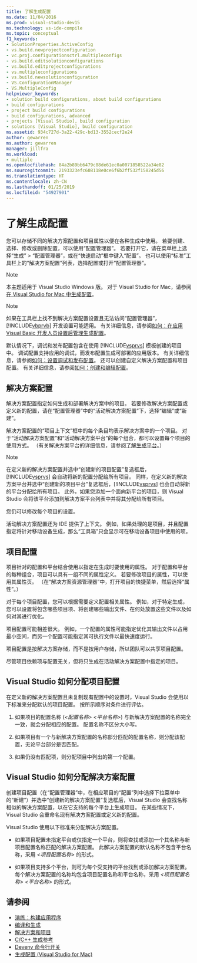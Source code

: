 ```yaml
---
title: 了解生成配置
ms.date: 11/04/2016
ms.prod: visual-studio-dev15
ms.technology: vs-ide-compile
ms.topic: conceptual
f1_keywords:
- SolutionProperties.ActiveConfig
- vs.build.newprojectconfiguration
- vc.proj.configurationsctrl.multipleconfigs
- vs.build.editsolutionconfigurations
- vs.build.editprojectconfigurations
- vs.multipleconfigurations
- vs.build.newsolutionconfiguration
- VS.ConfigurationManager
- VS.MultipleConfig
helpviewer_keywords:
- solution build configurations, about build configurations
- build configurations
- project build configurations
- build configurations, advanced
- projects [Visual Studio], build configuration
- solutions [Visual Studio], build configuration
ms.assetid: 934c727d-3a22-429c-bd13-3552cecf2e24
author: gewarren
ms.author: gewarren
manager: jillfra
ms.workload:
- multiple
ms.openlocfilehash: 84a2b89bb6479c88de61ec0a0071858522a34e82
ms.sourcegitcommit: 2193323efc608118e0ce6f6b2ff532f158245d56
ms.translationtype: HT
ms.contentlocale: zh-CN
ms.lasthandoff: 01/25/2019
ms.locfileid: "54927901"
---
```

# <a name="understand-build-configurations"></a>了解生成配置

您可以存储不同的解决方案配置和项目属性以便在各种生成中使用。 若要创建、选择、修改或删除配置，可以使用“配置管理器”。 若要打开它，请在菜单栏上选择“生成” > “配置管理器”，或在“快速启动”框中键入“配置”。 也可以使用“标准”工具栏上的“解决方案配置”列表，选择配置或打开“配置管理器”。

> [!NOTE]
> 本主题适用于 Visual Studio  Windows 版。 对于 Visual Studio for Mac，请参阅[在 Visual Studio for Mac 中生成配置](/visualstudio/mac/configurations)。

> [!NOTE]
> 如果在工具栏上找不到解决方案配置设置且无法访问“配置管理器”，[!INCLUDE[vbprvb](../code-quality/includes/vbprvb_md.md)] 开发设置可能适用。 有关详细信息，请参阅[如何：在应用 Visual Basic 开发人员设置后管理生成配置](../ide/how-to-manage-build-configurations-with-visual-basic-developer-settings-applied.md)。

默认情况下，调试和发布配置包含在使用 [!INCLUDE[vsprvs](../code-quality/includes/vsprvs_md.md)] 模板创建的项目中。 调试配置支持应用的调试，而发布配置生成可部署的应用版本。 有关详细信息，请参阅[如何：设置调试和发布配置](../debugger/how-to-set-debug-and-release-configurations.md)。 还可以创建自定义解决方案配置和项目配置。 有关详细信息，请参阅[如何：创建和编辑配置](../ide/how-to-create-and-edit-configurations.md)。

## <a name="solution-configurations"></a>解决方案配置

解决方案配置指定如何生成和部署解决方案中的项目。 若要修改解决方案配置或定义新的配置，请在“配置管理器”中的“活动解决方案配置”下，选择“编辑”或“新建”。

解决方案配置的“项目上下文”框中的每个条目均表示解决方案中的一个项目。 对于“活动解决方案配置”和“活动解决方案平台”的每个组合，都可以设置每个项目的使用方式。 （有关解决方案平台的详细信息，请参阅[了解生成平台](../ide/understanding-build-platforms.md)。）

> [!NOTE]
> 在定义新的解决方案配置并选中“创建新的项目配置”复选框后，[!INCLUDE[vsprvs](../code-quality/includes/vsprvs_md.md)] 会自动将新的配置分配给所有项目。 同样，在定义新的解决方案平台并选中“创建新的项目平台”复选框后，[!INCLUDE[vsprvs](../code-quality/includes/vsprvs_md.md)] 也会自动将新的平台分配给所有项目。 此外，如果您添加一个面向新平台的项目，则 Visual Studio 会将该平台添加到解决方案平台列表中并将其分配给所有项目。
>
> 您仍可以修改每个项目的设置。

活动解决方案配置还为 IDE 提供了上下文。 例如，如果处理的是项目，并且配置指定将针对移动设备生成，那么“工具箱”只会显示可在移动设备项目中使用的项。

## <a name="project-configurations"></a>项目配置
 项目针对的配置和平台结合使用以指定在生成时要使用的属性。 对于配置和平台的每种组合，项目可以具有一组不同的属性定义。 若要修改项目的属性，可以使用其属性页。 （在“解决方案资源管理器”中，打开项目的快捷菜单，然后选择“属性”。）

 对于每个项目配置，您可以根据需要定义配置相关属性。 例如，对于特定生成，您可以设置将包含哪些项目项、将创建哪些输出文件、在何处放置这些文件以及如何对其进行优化。

 项目配置可能相差很大。 例如，一个配置的属性可能指定优化其输出文件以占用最小空间，而另一个配置可能指定其可执行文件以最快速度运行。

 项目配置是按解决方案存储，而不是按用户存储，所以团队可以共享项目配置。

 尽管项目依赖项与配置无关，但将只生成在活动解决方案配置中指定的项目。

## <a name="how-visual-studio-assigns-project-configurations"></a>Visual Studio 如何分配项目配置
 在定义新的解决方案配置且未复制现有配置中的设置时，Visual Studio 会使用以下标准来分配默认的项目配置。 按所示顺序对条件进行评估。

1.  如果项目的配置名称 (*\<配置名称> \<平台名称>*) 与新解决方案配置的名称完全一致，就会分配相应的配置。 配置名称不区分大小写。

2.  如果项目有一个与新解决方案配置的名称部分匹配的配置名称，则分配该配置，无论平台部分是否匹配。

3.  如果仍没有匹配项，则分配项目中列出的第一个配置。

## <a name="how-visual-studio-assigns-solution-configurations"></a>Visual Studio 如何分配解决方案配置
 创建项目配置（在“配置管理器”中，在相应项目的“配置”列中选择下拉菜单中的“新建”）并选中“创建新的解决方案配置”复选框后，Visual Studio 会查找名称相似的解决方案配置，以在它支持的每个平台上生成项目。 在某些情况下，Visual Studio 会重命名现有解决方案配置或定义新的配置。

 Visual Studio 使用以下标准来分配解决方案配置。

-   如果项目配置未指定平台或仅指定一个平台，则将查找或添加一个其名称与新项目配置名称匹配的解决方案配置。 此解决方案配置的默认名称不包含平台名称，采用 *\<项目配置名称>* 的形式。

-   如果项目支持多个平台，则可为每个受支持的平台找到或添加解决方案配置。 每个解决方案配置的名称均包含项目配置名称和平台名称，采用 *\<项目配置名称> \<平台名称>* 的形式。

## <a name="see-also"></a>请参阅

- [演练：构建应用程序](../ide/walkthrough-building-an-application.md)
- [编译和生成](../ide/compiling-and-building-in-visual-studio.md)
- [解决方案和项目](../ide/solutions-and-projects-in-visual-studio.md)
- [C/C++ 生成参考](/cpp/build/reference/c-cpp-building-reference)
- [Devenv 命令行开关](../ide/reference/devenv-command-line-switches.md)
- [生成配置 (Visual Studio for Mac)](/visualstudio/mac/configurations)